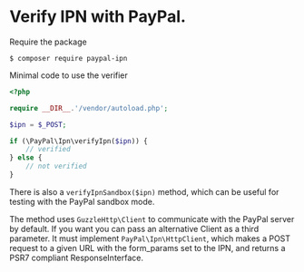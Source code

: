 # Verify IPN with PayPal.

Require the package

```
$ composer require paypal-ipn
```

Minimal code to use the verifier

```php
<?php

require __DIR__.'/vendor/autoload.php';

$ipn = $_POST;

if (\PayPal\Ipn\verifyIpn($ipn)) {
    // verified
} else {
    // not verified
}
```

There is also a `verifyIpnSandbox($ipn)` method, which can be useful for testing with the PayPal sandbox mode.

The method uses `GuzzleHttp\Client` to communicate with the PayPal server by default. If you want you can pass an alternative Client as a third parameter. It must implement `PayPal\Ipn\HttpClient`, which makes a POST request to a given URL with the form_params set to the IPN, and returns a PSR7 compliant ResponseInterface.